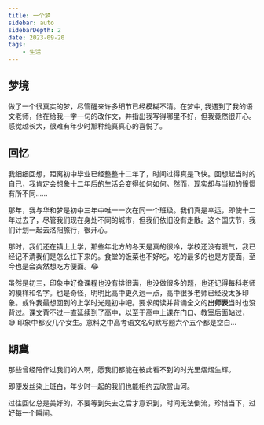 ```yaml
---
title: 一个梦
sidebar: auto
sidebarDepth: 2
date: 2023-09-20
tags:
    - 生活
---
```


## 梦境

做了一个很真实的梦，尽管醒来许多细节已经模糊不清。在梦中, 我遇到了我的语文老师，他在给我一字一句的改作文，并指出我写得哪里不好，但我竟然很开心。感觉越长大，很难有年少时那种纯真真心的喜悦了。

## 回忆

我细细回想，距离初中毕业已经整整十二年了，时间过得真是飞快。回想起当时的自己，我肯定会想象十二年后的生活会变得如何如何。然而，现实却与当初的憧憬有所不同……

那年，我与华和梦是初中三年中唯一一次在同一个班级。我们真是幸运，即使十二年过去了，尽管我们现在身处不同的城市，但我们依旧没有走散。这个国庆节，我们计划一起去洛阳旅行，很开心。

那时，我们还在镇上上学，那些年北方的冬天是真的很冷，学校还没有暖气，我已经记不清我们是怎么扛下来的。食堂的饭菜也不好吃，吃的最多的也是方便面，至今也是会突然想吃方便面。😂

虽然是初三，印象中好像课程也没有排很满，也没做很多的题，也还记得每科老师的模样和名字。也是奇怪，明明比高中更久远一点，高中很多老师已经没太多印象。或许我最想回到的上学时光是初中吧。要求朗读并背诵全文的**出师表**当时也没背过。课文背不过一直延续到了高中，以至于高中上课在门口、教室后面站过，😅 印象中都没几个女生。意料之中高考语文名句默写题六个五个都是空白...

## 期冀

那些曾经陪伴过我们的人啊，愿我们都能在彼此看不到的时光里熠熠生辉。

即便发丝染上斑白，年少时一起的我们也能相约去欣赏山河。

过往回忆总是美好的，不要等到失去之后才意识到，时间无法倒流，珍惜当下，过好每一个瞬间。
